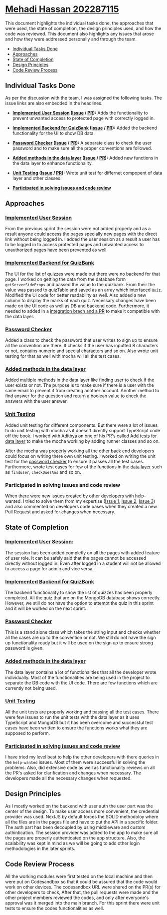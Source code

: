 # [Mehadi Hassan 202287115](https://github.com/mehadihn)

This document highlights the individual tasks done, the approaches that were used, the state of completion, the design principles used, and how the code was reviewed. This document also highlights any issues that arose and how they were addressed personally and through the team.

- [Individual Tasks Done](#individual-tasks-done)
- [Approaches](#approaches)
- [State of Completion](#state-of-completion)
- [Design Principles](#design-principles)
- [Code Review Process](#code-review-process)

## Individual Tasks Done

As per the discussion with the team, I was assigned the following tasks. The issue links are also embedded in the headlines.

- **[Implemented User Session](#implemented-user-session) ([Issue](https://github.com/MUN-COMP6905/project-hteam/issues/87) / [PR](https://github.com/MUN-COMP6905/project-hteam/pull/88)):** Adds the functionality to prevent unwanted access to protected page with correctly logged in.

- **[Implemented Backend for QuizBank](#implemented-backend-for-quizbank) ([Issue](https://github.com/MUN-COMP6905/project-hteam/issues/104) / [PR](https://github.com/MUN-COMP6905/project-hteam/pull/109)):** Added the backend functionality for the UI to show DB data.

- **[Password Checker](#password-checker) ([Issue](https://github.com/MUN-COMP6905/project-hteam/issues/126) / [PR](https://github.com/MUN-COMP6905/project-hteam/pull/134)):** A separate class to check the user password and to make sure all the proper conventions are followed.

- **[Added methods in the data layer](#added-methods-in-the-data-layer) ([Issue](https://github.com/MUN-COMP6905/project-hteam/issues/126) / [PR](https://github.com/MUN-COMP6905/project-hteam/pull/134)):** Added new functions in the data layer to enhance functionality.

- **[Unit Testing](#unit-testing) ([Issue](https://github.com/MUN-COMP6905/project-hteam/issues/126) / [PR](https://github.com/MUN-COMP6905/project-hteam/pull/134)):** Wrote unit test for differnet compopent of data layer and other classes.

- **[Participated in solving issues and code review](#participated-in-solving-issues-and-code-review)**

## Approaches

### [Implemented User Session](https://github.com/MUN-COMP6905/project-hteam/pull/88)

From the previous sprint the session were not added properly and as a result anyone could access the pages specially new pages with the direct link without being logged in. I added the user session as a result a user has to be logged in to access protected pages and unwanted access to unauthorized pages have been prevented as well.

### [Implemented Backend for QuizBank](https://github.com/MUN-COMP6905/project-hteam/pull/109)

The UI for the list of quizzes were made but there were no backend for that page. I worked on getting the data from the database form `getServerSideProps` and passed the value to the quizbank. From their the value was passed to quizTable and saved as an array which interfaced `Quiz`. Modified the UI code for better readability as well. Also added a new column to display the marks of each quiz. Necessary changes have been made on the UI code as well as DB and backend code. Furthermore, it needed to added in a [integration brach and a PR](https://github.com/MUN-COMP6905/project-hteam/pull/119) to make it compatible with the data layer.

### [Password Checker](https://github.com/MUN-COMP6905/project-hteam/pull/134)

Added a class to check the password that user writes to sign up to ensure all the convention are there. It checks if the user has inputted 8 characters or not, contains numeric and special characters and so on. Also wrote unit testing for that as well with mocha will all the test cases.

### [Added methods in the data layer](https://github.com/MUN-COMP6905/project-hteam/pull/134)

Added multiple methods in the data layer like finding user to check if the user exists or not. The purpose is to make sure if there is a user with the same email to prevent it from creating another account. Another method to find answer for the question and return a boolean value to check the answers with the user answer.

### [Unit Testing](https://github.com/MUN-COMP6905/project-hteam/pull/134)

Added unit testing for different components. But there were a lot of issues to do unit testing with mocha as it doesn't directly support TypeScript code off the book. I worked with [Adithya](https://github.com/xocolatl-aficionado) on one of his PR's called [Add tests for data layer](https://github.com/MUN-COMP6905/project-hteam/pull/132) to make the mocha working by adding runner classes and so on.

After the mocha was properly working all the other back end developers could focus on writing there own unit testing. I worked on writing the unit test for the [password checker](#password-checker) to ensure it passes all the test cases. Furthermore, wrote test cases for few of the functions in the [data layer](#added-methods-in-the-data-layer) such as `finduser`, `checkQuesAns` and so on.

### Participated in solving issues and code review

When there were new issues created by other developers with help-wanted. I tried to solve them from my expertise ([Issue 1](https://github.com/MUN-COMP6905/project-hteam/issues/94), [Issue 2](https://github.com/MUN-COMP6905/project-hteam/issues/123), [Issue 3](https://github.com/MUN-COMP6905/project-hteam/issues/90)) and also commented on developers code bases when they created a new Pull Request and asked for changes when necessary.

## State of Completion

### [Implemented User Session](#implemented-user-session):

The session has been added completly on all the pages with added feature of user role. It can be safely said that the pages cannot be accessed directly without logged in. Even after logged in a student will not be allowed to access a page for admin and vice versa.

### [Implemented Backend for QuizBank](#implemented-backend-for-quizbank)

The backend functionality to show the list of quizzes has been properly completed. All the quiz that are on the MongoDB database shows correctly. However, we still do not have the option to attempt the quiz in this sprint and it will be worked on the next sprint.

### [Password Checker](#password-checker)

This is a stand alone class which takes the string input and checks whether all the cases are up to the convention or not. We still do not have the sign up functionality ready but it will be used on the sign up to ensure strong password is given.

### [Added methods in the data layer](#added-methods-in-the-data-layer)

The data layer contains a lot of functionalities that all the developer wrote individually. Most of the functionalities are being used in the project to separate the DB code with the UI code. There are few functions which are currently not being used.

### [Unit Testing](#unit-testing)

All the unit tests are properly working and passing all the test cases. There were few issues to run the unit tests with the data layer as it uses TypeScript and MongoDB but it has been overcome and successful test cases have been written to ensure the functions works what they are supposed to perform.

### [Participated in solving issues and code review](#participated-in-solving-issues-and-code-review)

I have tried my level best to help the other developers with there queries in the `help-wanted` issues. Most of them were successful in solving the problems. Also, did extensive code as well as functionality reviews on all the PR's asked for clarification and changes when necessary. The developers made all the necessary changes when requested.

## Design Principles

As I mostly worked on the backend with user auth the user part was the center of the design. To make user access more convenient, the credential provider was used. NextJS by default forces the SOLID methodoloy where all the files are in the pages file and have to put the API in a specific folder. The auth part has been decoupled by using middleware and custom authintication. The session provider was added to the app to make sure all the pages are properly authenticated on the app structure. Also, the scalability was kept in mind as we will be going to add other login methodologies in the later sprints.

## Code Review Process

All the working modules were first tested on the local machine and then were put on Codesandbox so that it could be assured that the code would work on other devices. The codesandbox URL were shared on the PR(s) for other developers to check, After that, the pull requests were made and the other project members reviewed the codes, and only after everyone's approval was it merged into the main branch. For this sprint there were unit tests to ensure the codes functionalities as well.
